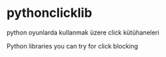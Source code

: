# pythonclicklib
python oyunlarda kullanmak üzere click kütühaneleri


Python libraries you can try for click blocking
